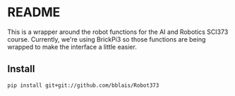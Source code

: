 # README #

This is a wrapper around the robot functions for the AI and Robotics SCI373 course.  Currently, we're using BrickPi3 so those functions are being wrapped to make the interface a little easier.

## Install

    pip install git+git://github.com/bblais/Robot373

